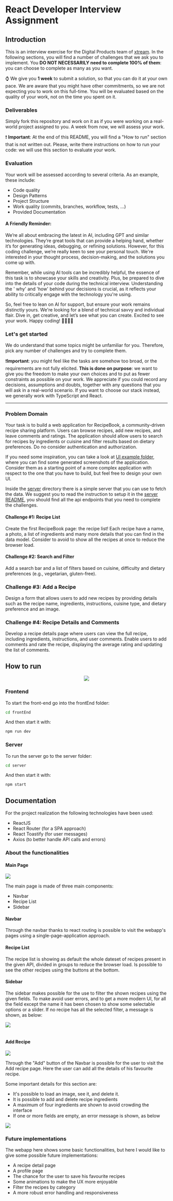<!---
Hi! We're happy you opened this file, not everyone does!
To let us know you did, paste a capybara picture 
in the How to Run section 😊 
These will be extra points for you!
-->

# React Developer Interview Assignment

## Introduction

This is an interview exercise for the Digital Products team of [xtream](https://www.linkedin.com/company/xtream-srl). In
the following sections, you will find a number of challenges that we ask you to implement. You **DO NOT NECESSARILY need
to complete 100% of them**: you can choose to complete as many as you want.

:watch: We give you **1 week** to submit a solution, so that you can do it at your own pace. We are aware that you might
have other commitments, so we are not expecting you to work on this full-time. You will be evaluated based on the
quality of your work, not on the time you spent on it.

### Deliverables

Simply fork this repository and work on it as if you were working on a real-world project assigned to you. A week from
now, we will assess your work.

:heavy_exclamation_mark: **Important**: At the end of this README, you will find a "How to run" section that is not
written out. Please, write there instructions on how to run your code: we will use this section to evaluate your work.

### Evaluation

Your work will be assessed according to several criteria. As an example, these include:

* Code quality
* Design Patterns
* Project Structure
* Work quality (commits, branches, workflow, tests, ...)
* Provided Documentation

#### A Friendly Reminder:

We’re all about embracing the latest in AI, including GPT and similar technologies. They’re great tools that can provide
a helping hand, whether it’s for generating ideas, debugging, or refining solutions. However, for this coding challenge,
we’re really keen to see your personal touch. We're interested in your thought process, decision-making, and the
solutions you come up with.

Remember, while using AI tools can be incredibly helpful, the essence of this task is to showcase your skills and
creativity. Plus, be prepared to dive into the details of your code during the technical interview. Understanding the '
why' and 'how' behind your decisions is crucial, as it reflects your ability to critically engage with the technology
you're using.

So, feel free to lean on AI for support, but ensure your work remains distinctly yours. We're looking for a blend of
technical savvy and individual flair. Dive in, get creative, and let’s see what you can create. Excited to see your
work. Happy coding! 🚀💼👩‍💻

### Let's get started

We do understand that some topics might be unfamiliar for you. Therefore, pick any number of challenges and try to
complete them.

:heavy_exclamation_mark:**Important**: you might feel like the tasks are somehow too broad, or the requirements are not
fully elicited. **This is done on purpose**: we want to give you the freedom to make your own choices and to put as
fewer constraints as possible on your work. We appreciate if you could record any decisions, assumptions and doubts,
together with any questions that you will ask in a real-world scenario. If you want to choose our stack instead, we
generally work with TypeScript and React.

---   

### Problem Domain

Your task is to build a web application for RecipeBook, a community-driven recipe sharing platform. Users can browse
recipes, add new recipes, and leave comments and ratings. The application should allow users to search for recipes by
ingredients or cuisine and filter results based on dietary preferences. Do no consider authentication and authorization.

If you need some inspiration, you can take a look at [UI example folder](./ui-examples), where you can find some
generated screenshots of the application. Consider them as a starting point of a more complex application with respect
to the one that you have to build, but feel free to design your own UI.

Inside the [server](./server) directory there is a simple server that you can use to fetch the data. We suggest you to
read the instruction to setup it in the [server README](./server/README.md), you should find all the api endpoints that
you need to complete the challenges.

#### Challenge #1: Recipe List

Create the first RecipeBook page: the recipe list! Each recipe have a name, a photo, a list of ingredients
and many more details that you can find in the data model. Consider to avoid to show all the recipes at once to reduce
the browser load.

#### Challenge #2: Search and Filter

Add a search bar and a list of filters based on cuisine, difficulty and dietary preferences (e.g., vegetarian, gluten-free).

### Challenge #3: Add a Recipe

Design a form that allows users to add new recipes by providing details such as the recipe name, ingredients,
instructions, cuisine type, and dietary preference and an image.

### Challenge #4: Recipe Details and Comments
Develop a recipe details page where users can view the full recipe, including ingredients, instructions, and user
comments. Enable users to add comments and rate the recipe, displaying the average rating and updating the list of
comments.

## How to run
<p align="center">
<img  src="https://i.pinimg.com/564x/9c/d0/40/9cd040a4bcd9299c8980a16713016ea7.jpg"/>
</p>



### Frontend
To start the front-end go into the frontEnd folder:

```bash
cd frontEnd
```

And then start it with:

```bash
npm run dev
```

### Server
To run the server go to the server folder:

```bash
cd server
```
And then start it with:

```bash
npm start
```


## Documentation
For the project realization the following technologies have been used:

- ReactJS
- React Router (for a SPA approach)
- React Toastify (for user messages)
- Axios (to better handle API calls and errors)

### About the functionalities

#### Main Page
<img  src="https://github.com/J0hnnyGee/interviews-front-end-assignment/blob/main/frontEnd/public/Main%20page.png"/>

The main page is made of three main components:
- Navbar
- Recipe List
- Sidebar

#### Navbar
Through the navbar thanks to react routing is possible to visit the webapp's pages using a single-page-application approach.

#### Recipe List 
The recipe list is showing as default the whole dateset of recipes present in the given API, divided in groups to reduce the browser load. 
Is possible to see the other recipes using the buttons at the bottom.

#### Sidebar
The sidebar makes possible for the use to filter the shown recipes using the given fields.
To make avoid user errors, and to get a more modern UI, for all the field except the name it has been chosen to show some selectable options or a slider.
If no recipe has all the selected filter, a message is shown, as below:

<img  src="https://github.com/J0hnnyGee/interviews-front-end-assignment/blob/main/frontEnd/public/List%20void.png"/>

<br/>
<br/>

#### Add Recipe
<img  src="https://github.com/J0hnnyGee/interviews-front-end-assignment/blob/main/frontEnd/public/Add%20recipe%20page%202.png"/>

Through the "Add" button of the Navbar is possible for the user to visit the Add recipe page.
Here the user can add all the details of his favourite recipe.

Some important details for this section are:
- It's possible to load an image, see it, and delete it.
- It is possible to add and delete recipe ingredients
- A maximum of four ingredients are shown to avoid crowding the interface
- If one or more fields are empty, an error message is shown, as below

<img  src="https://github.com/J0hnnyGee/interviews-front-end-assignment/blob/main/frontEnd/public/Add%20error.png"/>



### Future implementations
The webapp here shows some basic functionalities, but here I would like to give some possible future implementations:
- A recipe detail page
- A profile page
- The chance for the user to save his favourite recipes
- Some animations to make the UX more enjoyable
- Filter the recipes by category
- A more robust error handling and responsiveness

